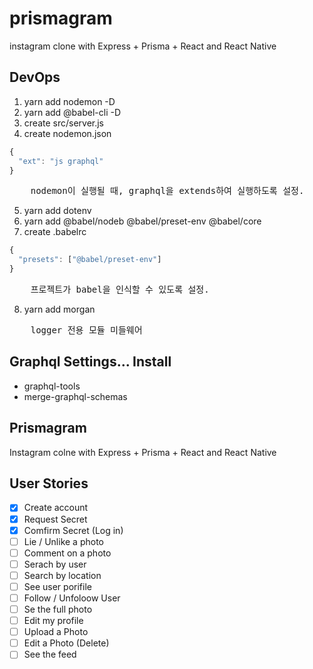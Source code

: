 # prismagram

instagram clone with Express + Prisma + React and React Native

## DevOps

1. yarn add nodemon -D
2. yarn add @babel-cli -D
3. create src/server.js
4. create nodemon.json

```js
{
  "ext": "js graphql"
}
```

<pre>
    nodemon이 실행될 때, graphql을 extends하여 실행하도록 설정.
</pre>

5. yarn add dotenv
6. yarn add @babel/nodeb @babel/preset-env @babel/core
7. create .babelrc

```js
{
  "presets": ["@babel/preset-env"]
}

```

<pre>
    프로젝트가 babel을 인식할 수 있도록 설정.
</pre>

8. yarn add morgan

<pre>
    logger 전용 모듈 미들웨어
</pre>

## Graphql Settings... Install

- graphql-tools
- merge-graphql-schemas

## Prismagram

Instagram colne with Express + Prisma + React and React Native

## User Stories

- [x] Create account
- [x] Request Secret
- [x] Comfirm Secret (Log in)
- [ ] Lie / Unlike a photo
- [ ] Comment on a photo
- [ ] Serach by user
- [ ] Search by location
- [ ] See user porifile
- [ ] Follow / Unfoloow User
- [ ] Se the full photo
- [ ] Edit my profile
- [ ] Upload a Photo
- [ ] Edit a Photo (Delete)
- [ ] See the feed
